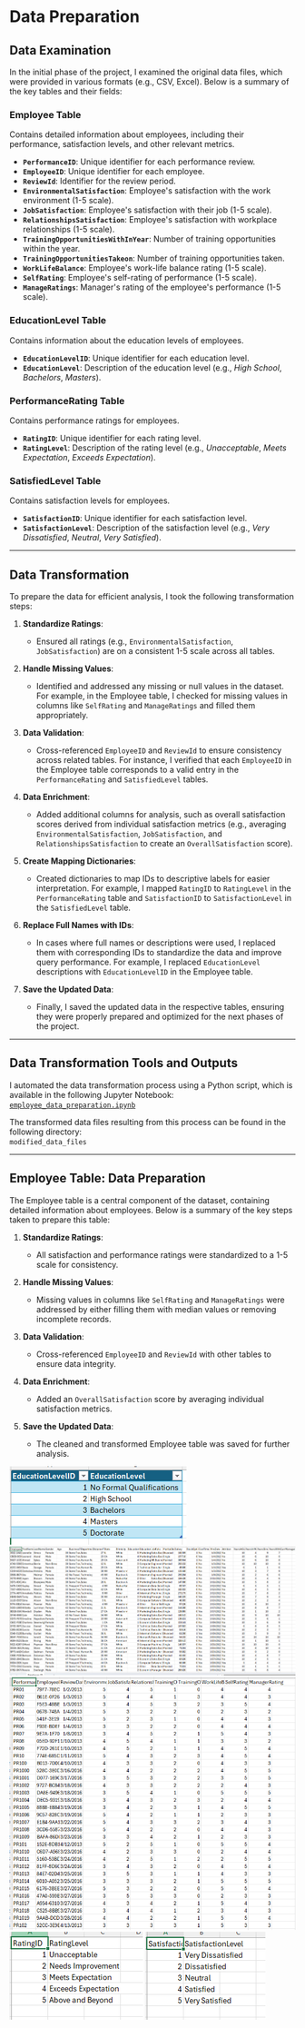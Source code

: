 # Data Preparation

## Data Examination

In the initial phase of the project, I examined the original data files, which were provided in various formats (e.g., CSV, Excel). Below is a summary of the key tables and their fields:

### Employee Table
Contains detailed information about employees, including their performance, satisfaction levels, and other relevant metrics.

- **`PerformanceID`**: Unique identifier for each performance review.
- **`EmployeeID`**: Unique identifier for each employee.
- **`ReviewId`**: Identifier for the review period.
- **`EnvironmentalSatisfaction`**: Employee's satisfaction with the work environment (1-5 scale).
- **`JobSatisfaction`**: Employee's satisfaction with their job (1-5 scale).
- **`RelationshipsSatisfaction`**: Employee's satisfaction with workplace relationships (1-5 scale).
- **`TrainingOpportunitiesWithInYear`**: Number of training opportunities within the year.
- **`TrainingOpportunitiesTakeon`**: Number of training opportunities taken.
- **`WorkLifeBalance`**: Employee's work-life balance rating (1-5 scale).
- **`SelfRating`**: Employee's self-rating of performance (1-5 scale).
- **`ManageRatings`**: Manager's rating of the employee's performance (1-5 scale).

### EducationLevel Table
Contains information about the education levels of employees.

- **`EducationLevelID`**: Unique identifier for each education level.
- **`EducationLevel`**: Description of the education level (e.g., *High School*, *Bachelors*, *Masters*).

### PerformanceRating Table
Contains performance ratings for employees.

- **`RatingID`**: Unique identifier for each rating level.
- **`RatingLevel`**: Description of the rating level (e.g., *Unacceptable*, *Meets Expectation*, *Exceeds Expectation*).

### SatisfiedLevel Table
Contains satisfaction levels for employees.

- **`SatisfactionID`**: Unique identifier for each satisfaction level.
- **`SatisfactionLevel`**: Description of the satisfaction level (e.g., *Very Dissatisfied*, *Neutral*, *Very Satisfied*).

---

## Data Transformation

To prepare the data for efficient analysis, I took the following transformation steps:

1. **Standardize Ratings**:  
   - Ensured all ratings (e.g., `EnvironmentalSatisfaction`, `JobSatisfaction`) are on a consistent 1-5 scale across all tables.

2. **Handle Missing Values**:  
   - Identified and addressed any missing or null values in the dataset. For example, in the Employee table, I checked for missing values in columns like `SelfRating` and `ManageRatings` and filled them appropriately.

3. **Data Validation**:  
   - Cross-referenced `EmployeeID` and `ReviewId` to ensure consistency across related tables. For instance, I verified that each `EmployeeID` in the Employee table corresponds to a valid entry in the `PerformanceRating` and `SatisfiedLevel` tables.

4. **Data Enrichment**:  
   - Added additional columns for analysis, such as overall satisfaction scores derived from individual satisfaction metrics (e.g., averaging `EnvironmentalSatisfaction`, `JobSatisfaction`, and `RelationshipsSatisfaction` to create an `OverallSatisfaction` score).

5. **Create Mapping Dictionaries**:  
   - Created dictionaries to map IDs to descriptive labels for easier interpretation. For example, I mapped `RatingID` to `RatingLevel` in the `PerformanceRating` table and `SatisfactionID` to `SatisfactionLevel` in the `SatisfiedLevel` table.

6. **Replace Full Names with IDs**:  
   - In cases where full names or descriptions were used, I replaced them with corresponding IDs to standardize the data and improve query performance. For example, I replaced `EducationLevel` descriptions with `EducationLevelID` in the Employee table.

7. **Save the Updated Data**:  
   - Finally, I saved the updated data in the respective tables, ensuring they were properly prepared and optimized for the next phases of the project.

---

## Data Transformation Tools and Outputs

I automated the data transformation process using a Python script, which is available in the following Jupyter Notebook:  
[`employee_data_preparation.ipynb`](employee_data_preparation.ipynb)

The transformed data files resulting from this process can be found in the following directory:  
`modified_data_files`

---

## Employee Table: Data Preparation

The Employee table is a central component of the dataset, containing detailed information about employees. Below is a summary of the key steps taken to prepare this table:

1. **Standardize Ratings**:  
   - All satisfaction and performance ratings were standardized to a 1-5 scale for consistency.

2. **Handle Missing Values**:  
   - Missing values in columns like `SelfRating` and `ManageRatings` were addressed by either filling them with median values or removing incomplete records.

3. **Data Validation**:  
   - Cross-referenced `EmployeeID` and `ReviewId` with other tables to ensure data integrity.

4. **Data Enrichment**:  
   - Added an `OverallSatisfaction` score by averaging individual satisfaction metrics.

5. **Save the Updated Data**:  
   - The cleaned and transformed Employee table was saved for further analysis.

![Data](image/education.png)
![Data](image/employee.png)
![Data](image/performance.png)
![Data](image/rating.png)
![Data](image/satisfaction.png)

